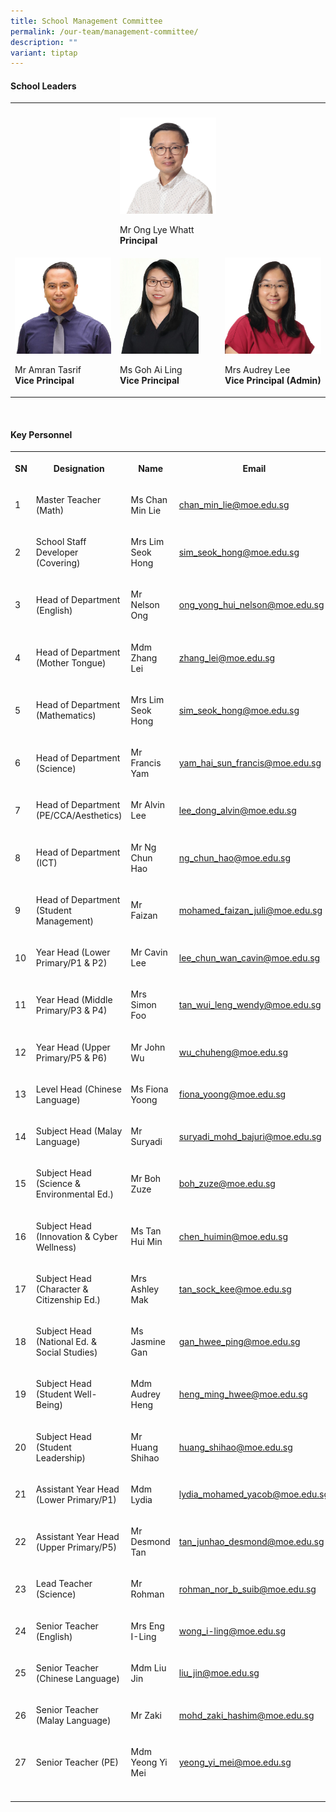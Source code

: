 ```yaml
---
title: School Management Committee
permalink: /our-team/management-committee/
description: ""
variant: tiptap
---
```

<h4>School Leaders</h4><table><tbody><tr><th rowspan="1" colspan="1"><p></p></th><th rowspan="1" colspan="1"><p></p></th><th rowspan="1" colspan="1"><p></p></th></tr><tr><td rowspan="1" colspan="1"><p></p></td><td rowspan="1" colspan="1"><div class="isomer-image-wrapper"><img style="width: 100%" height="auto" width="100%" src="/images/SL/Mr_Ong_Lye_Whatt_Principal.jpg"></div><p>Mr Ong Lye Whatt <br><strong>Principal</strong></p></td><td rowspan="1" colspan="1"><p></p></td></tr><tr><td rowspan="1" colspan="1"><div class="isomer-image-wrapper"><img style="width: 100%" height="auto" width="100%" src="/images/SL/Mr_Amran_Bin_Tasrif_Vice_Principal_EO.png"></div><p>Mr Amran Tasrif <br><strong>Vice Principal</strong></p></td><td rowspan="1" colspan="1"><div class="isomer-image-wrapper"><img style="width: 82%;" height="auto" width="100%" alt="" src="/images/SL/Ms_Goh_Ai_Ling_VP.jpeg"></div><p>Ms Goh Ai Ling<br><strong>Vice Principal</strong></p></td><td rowspan="1" colspan="1"><div class="isomer-image-wrapper"><img style="width: 100%" height="auto" width="100%" src="/images/SL/Mrs_Audrey_Lee_Vice_Principal_(Admin).jpg"></div><p>Mrs Audrey Lee <br><strong>Vice Principal (Admin)</strong></p></td></tr></tbody></table><p><br></p><h4>Key Personnel</h4><table><tbody><tr><th rowspan="1" colspan="1"><p>SN</p></th><th rowspan="1" colspan="1"><p>Designation</p></th><th rowspan="1" colspan="1"><p>Name</p></th><th rowspan="1" colspan="1"><p>Email</p></th></tr><tr><td rowspan="1" colspan="1"><p>1</p></td><td rowspan="1" colspan="1"><p>Master Teacher (Math)</p></td><td rowspan="1" colspan="1"><p>Ms Chan Min Lie</p></td><td rowspan="1" colspan="1"><p><a href="mailto:chan_min_lie@moe.edu.sg" rel="noopener noreferrer nofollow" target="_blank">chan_min_lie@moe.edu.sg</a></p></td></tr><tr><td rowspan="1" colspan="1"><p>2</p></td><td rowspan="1" colspan="1"><p>School Staff Developer (Covering)</p></td><td rowspan="1" colspan="1"><p>Mrs Lim Seok Hong</p></td><td rowspan="1" colspan="1"><p><a href="mailto:sim_seok_hong@moe.edu.sg" rel="noopener noreferrer nofollow" target="_blank">sim_seok_hong@moe.edu.sg</a></p></td></tr><tr><td rowspan="1" colspan="1"><p>3</p></td><td rowspan="1" colspan="1"><p>Head of Department (English)</p></td><td rowspan="1" colspan="1"><p>Mr Nelson Ong</p></td><td rowspan="1" colspan="1"><p><a href="mailto:ong_yong_hui_nelson@moe.edu.sg" rel="noopener noreferrer nofollow" target="_blank">ong_yong_hui_nelson@moe.edu.sg</a></p></td></tr><tr><td rowspan="1" colspan="1"><p>4</p></td><td rowspan="1" colspan="1"><p>Head of Department (Mother Tongue)</p></td><td rowspan="1" colspan="1"><p>Mdm Zhang Lei</p></td><td rowspan="1" colspan="1"><p><a href="mailto:zhang_lei@moe.edu.sg" rel="noopener noreferrer nofollow" target="_blank">zhang_lei@moe.edu.sg</a></p></td></tr><tr><td rowspan="1" colspan="1"><p>5</p></td><td rowspan="1" colspan="1"><p>Head of Department (Mathematics)</p></td><td rowspan="1" colspan="1"><p>Mrs Lim Seok Hong</p></td><td rowspan="1" colspan="1"><p><a href="mailto:sim_seok_hong@moe.edu.sg" rel="noopener noreferrer nofollow" target="_blank">sim_seok_hong@moe.edu.sg</a></p></td></tr><tr><td rowspan="1" colspan="1"><p>6</p></td><td rowspan="1" colspan="1"><p>Head of Department (Science)</p></td><td rowspan="1" colspan="1"><p>Mr Francis Yam</p></td><td rowspan="1" colspan="1"><p><a href="mailto:yam_hai_sun_francis@moe.edu.sg" rel="noopener noreferrer nofollow" target="_blank">yam_hai_sun_francis@moe.edu.sg</a></p></td></tr><tr><td rowspan="1" colspan="1"><p>7</p></td><td rowspan="1" colspan="1"><p>Head of Department (PE/CCA/Aesthetics)</p></td><td rowspan="1" colspan="1"><p>Mr Alvin Lee</p></td><td rowspan="1" colspan="1"><p><a href="mailto:lee_dong_alvin@moe.edu.sg" rel="noopener noreferrer nofollow" target="_blank">lee_dong_alvin@moe.edu.sg</a></p></td></tr><tr><td rowspan="1" colspan="1"><p>8</p></td><td rowspan="1" colspan="1"><p>Head of Department (ICT)</p></td><td rowspan="1" colspan="1"><p>Mr Ng Chun Hao</p></td><td rowspan="1" colspan="1"><p><a href="mailto:ng_chun_hao@moe.edu.sg" rel="noopener noreferrer nofollow" target="_blank">ng_chun_hao@moe.edu.sg</a></p></td></tr><tr><td rowspan="1" colspan="1"><p>9</p></td><td rowspan="1" colspan="1"><p>Head of Department (Student Management)</p></td><td rowspan="1" colspan="1"><p>Mr Faizan</p></td><td rowspan="1" colspan="1"><p><a href="mailto:mohamed_faizan_juli@moe.edu.sg" rel="noopener noreferrer nofollow" target="_blank">mohamed_faizan_juli@moe.edu.sg</a></p></td></tr><tr><td rowspan="1" colspan="1"><p>10</p></td><td rowspan="1" colspan="1"><p>Year Head (Lower Primary/P1 &amp; P2)</p></td><td rowspan="1" colspan="1"><p>Mr Cavin Lee</p></td><td rowspan="1" colspan="1"><p><a href="mailto:lee_chun_wan_cavin@moe.edu.sg" rel="noopener noreferrer nofollow" target="_blank">lee_chun_wan_cavin@moe.edu.sg</a></p></td></tr><tr><td rowspan="1" colspan="1"><p>11</p></td><td rowspan="1" colspan="1"><p>Year Head (Middle Primary/P3 &amp; P4)</p></td><td rowspan="1" colspan="1"><p>Mrs Simon Foo</p></td><td rowspan="1" colspan="1"><p><a href="mailto:tan_wui_leng_wendy@moe.edu.sg" rel="noopener noreferrer nofollow" target="_blank">tan_wui_leng_wendy@moe.edu.sg</a></p></td></tr><tr><td rowspan="1" colspan="1"><p>12</p></td><td rowspan="1" colspan="1"><p>Year Head (Upper Primary/P5 &amp; P6)</p></td><td rowspan="1" colspan="1"><p>Mr John Wu</p></td><td rowspan="1" colspan="1"><p><a href="mailto:wu_chuheng@moe.edu.sg" rel="noopener noreferrer nofollow" target="_blank">wu_chuheng@moe.edu.sg</a></p></td></tr><tr><td rowspan="1" colspan="1"><p>13</p></td><td rowspan="1" colspan="1"><p>Level Head (Chinese Language)</p></td><td rowspan="1" colspan="1"><p>Ms Fiona Yoong</p></td><td rowspan="1" colspan="1"><p><a href="mailto:fiona_yoong@moe.edu.sg" rel="noopener noreferrer nofollow" target="_blank">fiona_yoong@moe.edu.sg</a></p></td></tr><tr><td rowspan="1" colspan="1"><p>14</p></td><td rowspan="1" colspan="1"><p>Subject Head (Malay Language)</p></td><td rowspan="1" colspan="1"><p>Mr Suryadi</p></td><td rowspan="1" colspan="1"><p><a href="mailto:suryadi_mohd_bajuri@moe.edu.sg" rel="noopener noreferrer nofollow" target="_blank">suryadi_mohd_bajuri@moe.edu.sg</a></p></td></tr><tr><td rowspan="1" colspan="1"><p>15</p></td><td rowspan="1" colspan="1"><p>Subject Head (Science &amp; Environmental Ed.)</p></td><td rowspan="1" colspan="1"><p>Mr Boh Zuze</p></td><td rowspan="1" colspan="1"><p><a href="mailto:boh_zuze@moe.edu.sg" rel="noopener noreferrer nofollow" target="_blank">boh_zuze@moe.edu.sg</a></p></td></tr><tr><td rowspan="1" colspan="1"><p>16</p></td><td rowspan="1" colspan="1"><p>Subject Head (Innovation &amp; Cyber Wellness)</p></td><td rowspan="1" colspan="1"><p>Ms Tan Hui Min</p></td><td rowspan="1" colspan="1"><p><a href="mailto:chen_huimin@moe.edu.sg" rel="noopener noreferrer nofollow" target="_blank">chen_huimin@moe.edu.sg</a></p></td></tr><tr><td rowspan="1" colspan="1"><p>17</p></td><td rowspan="1" colspan="1"><p>Subject Head (Character &amp; Citizenship Ed.)</p></td><td rowspan="1" colspan="1"><p>Mrs Ashley Mak</p></td><td rowspan="1" colspan="1"><p><a href="mailto:tan_sock_kee@moe.edu.sg" rel="noopener noreferrer nofollow" target="_blank">tan_sock_kee@moe.edu.sg</a></p></td></tr><tr><td rowspan="1" colspan="1"><p>18</p></td><td rowspan="1" colspan="1"><p>Subject Head (National Ed. &amp; Social Studies)</p></td><td rowspan="1" colspan="1"><p>Ms Jasmine Gan</p></td><td rowspan="1" colspan="1"><p><a href="mailto:gan_hwee_ping@moe.edu.sg" rel="noopener noreferrer nofollow" target="_blank">gan_hwee_ping@moe.edu.sg</a></p></td></tr><tr><td rowspan="1" colspan="1"><p>19</p></td><td rowspan="1" colspan="1"><p>Subject Head (Student Well-Being)</p></td><td rowspan="1" colspan="1"><p>Mdm Audrey Heng</p></td><td rowspan="1" colspan="1"><p><a href="mailto:heng_ming_hwee@moe.edu.sg" rel="noopener noreferrer nofollow" target="_blank">heng_ming_hwee@moe.edu.sg</a></p></td></tr><tr><td rowspan="1" colspan="1"><p>20</p></td><td rowspan="1" colspan="1"><p>Subject Head (Student Leadership)</p></td><td rowspan="1" colspan="1"><p>Mr Huang Shihao</p></td><td rowspan="1" colspan="1"><p><a href="mailto:huang_shihao@moe.edu.sg" rel="noopener noreferrer nofollow" target="_blank">huang_shihao@moe.edu.sg</a></p></td></tr><tr><td rowspan="1" colspan="1"><p>21</p></td><td rowspan="1" colspan="1"><p>Assistant Year Head (Lower Primary/P1)</p></td><td rowspan="1" colspan="1"><p>Mdm Lydia</p></td><td rowspan="1" colspan="1"><p><a href="mailto:lydia_mohamed_yacob@moe.edu.sg" rel="noopener noreferrer nofollow" target="_blank">lydia_mohamed_yacob@moe.edu.sg</a></p></td></tr><tr><td rowspan="1" colspan="1"><p>22</p></td><td rowspan="1" colspan="1"><p>Assistant Year Head (Upper Primary/P5)</p></td><td rowspan="1" colspan="1"><p>Mr Desmond Tan</p></td><td rowspan="1" colspan="1"><p><a href="mailto:tan_junhao_desmond@moe.edu.sg" rel="noopener noreferrer nofollow" target="_blank">tan_junhao_desmond@moe.edu.sg</a></p></td></tr><tr><td rowspan="1" colspan="1"><p>23</p></td><td rowspan="1" colspan="1"><p>Lead Teacher (Science)</p></td><td rowspan="1" colspan="1"><p>Mr Rohman</p></td><td rowspan="1" colspan="1"><p><a href="mailto:rohman_nor_b_suib@moe.edu.sg" rel="noopener noreferrer nofollow" target="_blank">rohman_nor_b_suib@moe.edu.sg</a></p></td></tr><tr><td rowspan="1" colspan="1"><p>24</p></td><td rowspan="1" colspan="1"><p>Senior Teacher (English)</p></td><td rowspan="1" colspan="1"><p>Mrs Eng I-Ling</p></td><td rowspan="1" colspan="1"><p><a href="mailto:wong_i-ling@moe.edu.sg" rel="noopener noreferrer nofollow" target="_blank">wong_i-ling@moe.edu.sg</a></p></td></tr><tr><td rowspan="1" colspan="1"><p>25</p></td><td rowspan="1" colspan="1"><p>Senior Teacher (Chinese Language)</p></td><td rowspan="1" colspan="1"><p>Mdm Liu Jin</p></td><td rowspan="1" colspan="1"><p><a href="mailto:liu_jin@moe.edu.sg" rel="noopener noreferrer nofollow" target="_blank">liu_jin@moe.edu.sg</a></p></td></tr><tr><td rowspan="1" colspan="1"><p>26</p></td><td rowspan="1" colspan="1"><p>Senior Teacher (Malay Language)</p></td><td rowspan="1" colspan="1"><p>Mr Zaki</p></td><td rowspan="1" colspan="1"><p><a href="mailto:mohd_zaki_hashim@moe.edu.sg" rel="noopener noreferrer nofollow" target="_blank">mohd_zaki_hashim@moe.edu.sg</a></p></td></tr><tr><td rowspan="1" colspan="1"><p>27</p></td><td rowspan="1" colspan="1"><p>Senior Teacher (PE)</p></td><td rowspan="1" colspan="1"><p>Mdm Yeong Yi Mei</p></td><td rowspan="1" colspan="1"><p><a href="mailto:yeong_yi_mei@moe.edu.sg" rel="noopener noreferrer nofollow" target="_blank">yeong_yi_mei@moe.edu.sg</a></p></td></tr><tr><td rowspan="1" colspan="1"><p></p></td><td rowspan="1" colspan="1"><p></p></td><td rowspan="1" colspan="1"><p></p></td><td rowspan="1" colspan="1"><p></p></td></tr></tbody></table><p></p>